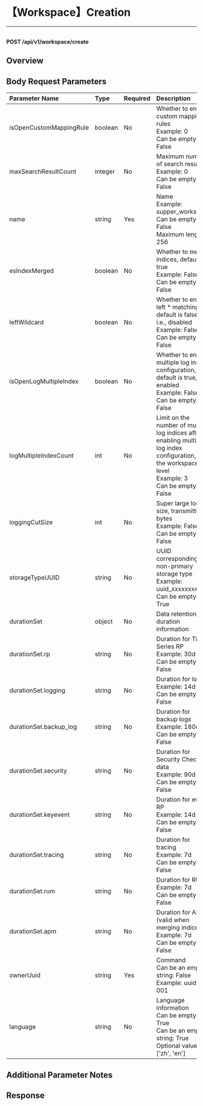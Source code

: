 # 【Workspace】Creation

---

<br />**POST /api/v1/workspace/create**

## Overview




## Body Request Parameters

| Parameter Name        | Type     | Required   | Description              |
|:-------------------|:-------|:-------|:----------------|
| isOpenCustomMappingRule | boolean | No | Whether to enable custom mapping rules<br>Example: 0 <br>Can be empty: False <br> |
| maxSearchResultCount | integer | No | Maximum number of search results<br>Example: 0 <br>Can be empty: False <br> |
| name | string | Yes | Name<br>Example: supper_workspace <br>Can be empty: False <br>Maximum length: 256 <br> |
| esIndexMerged | boolean | No | Whether to merge indices, default is true<br>Example: False <br>Can be empty: False <br> |
| leftWildcard | boolean | No | Whether to enable left * matching, default is false, i.e., disabled<br>Example: False <br>Can be empty: False <br> |
| isOpenLogMultipleIndex | boolean | No | Whether to enable multiple log index configuration, default is true, i.e., enabled<br>Example: False <br>Can be empty: False <br> |
| logMultipleIndexCount | int | No | Limit on the number of multiple log indices after enabling multiple log index configuration, at the workspace level<br>Example: 3 <br>Can be empty: False <br> |
| loggingCutSize | int | No | Super large log cut size, transmitted in bytes<br>Example: False <br>Can be empty: False <br> |
| storageTypeUUID | string | No | UUID corresponding to non-primary storage type<br>Example: uuid_xxxxxxxx <br>Can be empty: True <br> |
| durationSet | object | No | Data retention duration information<br> |
| durationSet.rp | string | No | Duration for Time Series RP<br>Example: 30d <br>Can be empty: False <br> |
| durationSet.logging | string | No | Duration for log RP<br>Example: 14d <br>Can be empty: False <br> |
| durationSet.backup_log | string | No | Duration for backup logs<br>Example: 180d <br>Can be empty: False <br> |
| durationSet.security | string | No | Duration for Security Check data<br>Example: 90d <br>Can be empty: False <br> |
| durationSet.keyevent | string | No | Duration for event RP<br>Example: 14d <br>Can be empty: False <br> |
| durationSet.tracing | string | No | Duration for tracing<br>Example: 7d <br>Can be empty: False <br> |
| durationSet.rum | string | No | Duration for RUM<br>Example: 7d <br>Can be empty: False <br> |
| durationSet.apm | string | No | Duration for APM (valid when merging indices)<br>Example: 7d <br>Can be empty: False <br> |
| ownerUuid | string | Yes | Command<br>Can be an empty string: False <br>Example: uuid-001 <br> |
| language | string | No | Language information<br>Can be empty: True <br>Can be an empty string: True <br>Optional values: ['zh', 'en'] <br> |

## Additional Parameter Notes







## Response
```shell
 
```